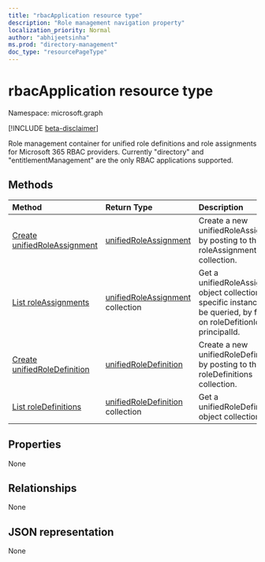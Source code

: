 ```yaml
---
title: "rbacApplication resource type"
description: "Role management navigation property"
localization_priority: Normal
author: "abhijeetsinha"
ms.prod: "directory-management"
doc_type: "resourcePageType"
---
```


# rbacApplication resource type

Namespace: microsoft.graph

[!INCLUDE [beta-disclaimer](../../includes/beta-disclaimer.md)]

Role management container for unified role definitions and role assignments for Microsoft 365 RBAC providers. Currently "directory" and "entitlementManagement" are the only RBAC applications supported.

## Methods

| Method       | Return Type | Description |
|:-------------|:------------|:------------|
| [Create unifiedRoleAssignment](../api/rbacapplication-post-roleassignments.md) | [unifiedRoleAssignment](unifiedroleassignment.md) | Create a new unifiedRoleAssignment by posting to the roleAssignments collection. |
| [List roleAssignments](../api/rbacapplication-list-roleassignments.md) | [unifiedRoleAssignment](unifiedroleassignment.md) collection | Get a unifiedRoleAssignment object collection. Only specific instances can be queried, by filtering on roleDefitionId or principalId. |
| [Create unifiedRoleDefinition](../api/rbacapplication-post-roledefinitions.md) | [unifiedRoleDefinition](unifiedroledefinition.md) | Create a new unifiedRoleDefinition by posting to the roleDefinitions collection. |
| [List roleDefinitions](../api/rbacapplication-list-roledefinitions.md) | [unifiedRoleDefinition](unifiedroledefinition.md) collection | Get a unifiedRoleDefinition object collection. |

## Properties

None

## Relationships

None

## JSON representation

None

<!-- uuid: 16cd6b66-4b1a-43a1-adaf-3a886856ed98
2019-02-04 14:57:30 UTC -->
<!-- {
  "type": "#page.annotation",
  "description": "rbacApplication resource",
  "keywords": "",
  "section": "documentation",
  "tocPath": ""
}-->


